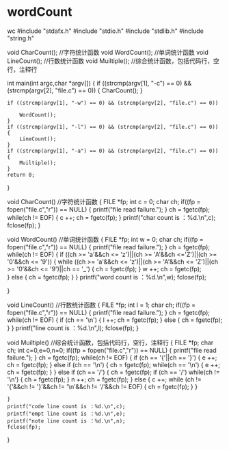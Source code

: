 # wordCount
wc
#include "stdafx.h"
#include "stdio.h"
#include "stdlib.h"
#include "string.h"

void CharCount();  //字符统计函数
void WordCount();  //单词统计函数
void LineCount();  //行数统计函数
void Muiltiple();  //综合统计函数，包括代码行，空行，注释行

int main(int argc,char *argv[])
{
    if ((strcmp(argv[1], "-c") == 0) && (strcmp(argv[2], "file.c") == 0))
    {
        CharCount();
    }
    
    if ((strcmp(argv[1], "-w") == 0) && (strcmp(argv[2], "file.c") == 0))
    
        WordCount();
    }
    if ((strcmp(argv[1], "-l") == 0) && (strcmp(argv[2], "file.c") == 0))
    {
        LineCount();
    }
    if ((strcmp(argv[1], "-a") == 0) && (strcmp(argv[2], "file.c") == 0))
    {
        Muiltiple();
    }
    return 0;


}

void CharCount() //字符统计函数
{
    FILE *fp;
    int c = 0;
    char ch;
    if((fp = fopen("file.c","r")) == NULL)
    {
        printf("file read failure.");
    }
    ch = fgetc(fp);
    while(ch != EOF)
    {
            c ++;
            ch = fgetc(fp);
    }
    printf("char count is ：%d.\n",c);
    fclose(fp);
}

void WordCount() //单词统计函数
{
    FILE *fp;
    int w = 0;
    char ch;
    if((fp = fopen("file.c","r")) == NULL)
    {
        printf("file read failure.");
    }
    ch = fgetc(fp);
    while(ch != EOF)
    {
        if ((ch >= 'a'&&ch <= 'z')||(ch >= 'A'&&ch <='Z')||(ch >= '0'&&ch <= '9'))
        {
            while ((ch >= 'a'&&ch <= 'z')||(ch >= 'A'&&ch <= 'Z')||(ch >= '0'&&ch <= '9')||ch == '_')
            {
                ch = fgetc(fp);
            }
            w ++;
            ch = fgetc(fp);    
        }
        else 
        {
            ch = fgetc(fp);
        }
    }
    printf("word count is ：%d.\n",w);
    fclose(fp);

}

void LineCount() //行数统计函数
{
    FILE *fp;
    int l = 1;
    char ch;
    if((fp = fopen("file.c","r")) == NULL)
    {
        printf("file read failure.");
    }
    ch = fgetc(fp);
    while(ch != EOF)
    {
        if (ch == '\n')
        {
            l ++;
            ch = fgetc(fp);
        }
        else
        {
            ch = fgetc(fp);
        }
    }
    printf("line count is ：%d.\n",l);
    fclose(fp);
}

void Muiltiple()  //综合统计函数，包括代码行，空行，注释行
{
    FILE *fp;
    char ch;
    int c=0,e=0,n=0;
    if((fp = fopen("file.c","r")) == NULL)
    {
        printf("file read failure.");
    }
    ch = fgetc(fp);
    while(ch != EOF)
    {
        if (ch == '{'||ch == '}')
        {
            e ++;
            ch = fgetc(fp);
        }
        else if (ch == '\n')
        {
            ch = fgetc(fp);
            while(ch == '\n')
            {
                e ++;
                ch = fgetc(fp);
            }
        }
        else if (ch == '/')
        {
            ch = fgetc(fp);
            if (ch == '/')
                while(ch != '\n')
                {
                    ch = fgetc(fp);
                }
                n ++;
                ch = fgetc(fp);
        }
        else
        {
            c ++;
            while (ch != '{'&&ch != '}'&&ch != '\n'&&ch != '/'&&ch != EOF)
            {
                ch = fgetc(fp);
            }
        }

    }
    printf("code line count is ：%d.\n",c);
    printf("empt line count is ：%d.\n",e);
    printf("note line count is ：%d.\n",n);
    fclose(fp);
}
